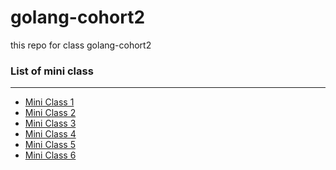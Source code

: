 # golang-cohort2

this repo for class golang-cohort2

### List of mini class

<hr />

- [Mini Class 1](https://github.com/fakriardian/golang-cohort2/tree/main/mini-class-1/)
- [Mini Class 2](https://github.com/fakriardian/golang-cohort2/tree/main/mini-class-2/)
- [Mini Class 3](https://github.com/fakriardian/golang-cohort2/tree/main/mini-class-3/)
- [Mini Class 4](https://github.com/fakriardian/golang-cohort2/tree/main/mini-class-4/)
- [Mini Class 5](https://github.com/fakriardian/golang-cohort2/tree/main/mini-class-5/)
- [Mini Class 6](https://github.com/fakriardian/golang-cohort2/tree/main/mini-class-6/)
